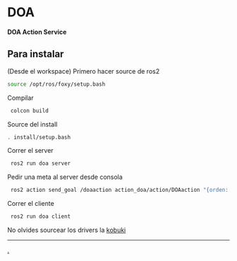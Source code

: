 # DOA
**DOA Action Service**

## Para instalar

(Desde el workspace)
Primero hacer source de ros2 
```bash
source /opt/ros/foxy/setup.bash 
 ``` 
Compilar 
```bash
 colcon build
 ``` 
 Source del install
 ```bash
 . install/setup.bash
 ``` 
Correr el server
```bash
 ros2 run doa server
 ``` 
Pedir una meta al server desde consola
```bash
 ros2 action send_goal /doaaction action_doa/action/DOAaction "{orden: 0}" --feedback
 ``` 
Correr el cliente
```bash
 ros2 run doa client
 ``` 
No olvides sourcear los drivers la [kobuki](https://sites.google.com/ciencias.unam.mx/robotica-movil/kobuki-ros2)

---

[.](https://open.spotify.com/track/4jmLj7bALZTQoe93dT623W)

